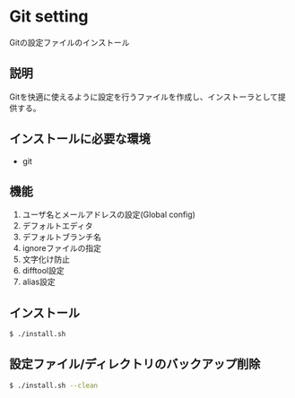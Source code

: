 # Git setting
Gitの設定ファイルのインストール

## 説明
Gitを快適に使えるように設定を行うファイルを作成し、インストーラとして提供する。

## インストールに必要な環境
* git

## 機能
1. ユーザ名とメールアドレスの設定(Global config)
1. デフォルトエディタ
1. デフォルトブランチ名
1. ignoreファイルの指定
1. 文字化け防止
1. difftool設定
1. alias設定

## インストール
```bash
$ ./install.sh
```

## 設定ファイル/ディレクトリのバックアップ削除
```bash
$ ./install.sh --clean
```
